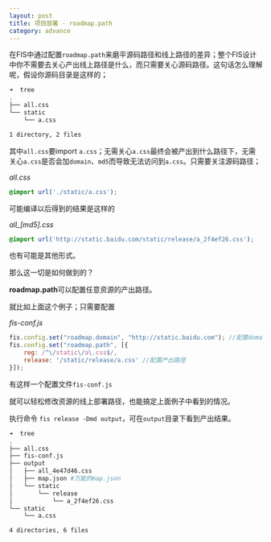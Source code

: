 ```yaml
---
layout: post
title: 项目部署 - roadmap.path
category: advance
---
```


在FIS中通过配置`roadmap.path`来磨平源码路径和线上路径的差异；整个FIS设计中你不需要去关心产出线上路径是什么，而只需要关心源码路径。这句话怎么理解呢，假设你源码目录是这样的；

```bash
➜  tree
.
├── all.css
└── static
    └── a.css

1 directory, 2 files
```

其中`all.css`要import `a.css`；无需关心`a.css`最终会被产出到什么路径下，无需关心`a.css`是否会加`domain`、`md5`而导致无法访问到`a.css`。只需要关注源码路径；

_all.css_

```css
@import url('./static/a.css');
```

可能编译以后得到的结果是这样的

_all\_[md5].css_

```css
@import url('http://static.baidu.com/static/release/a_2f4ef26.css');
```

也有可能是其他形式。

那么这一切是如何做到的？

**roadmap.path**可以配置任意资源的产出路径。

就比如上面这个例子；只需要配置

_fis-conf.js_

```javascript
fis.config.set("roadmap.domain", "http://static.baidu.com"); //配置domain
fis.config.set("roadmap.path", [{
    reg: /^\/static\/a\.css$/,
    release: '/static/release/a.css' //配置产出路径
}]);
```

有这样一个配置文件`fis-conf.js`

就可以轻松修改资源的线上部署路径，也能搞定上面例子中看到的情况。

执行命令 `fis release -Dmd output`，可在`output`目录下看到产出结果。

```bash
➜  tree
.
├── all.css
├── fis-conf.js
├── output
│   ├── all_4e47d46.css
│   ├── map.json #万能的map.json
│   └── static
│       └── release
│           └── a_2f4ef26.css
└── static
    └── a.css

4 directories, 6 files
```